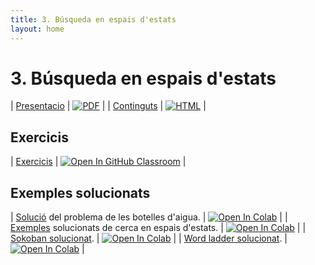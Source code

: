 ```yaml
---
title: 3. Búsqueda en espais d'estats
layout: home
---
```


# 3. Búsqueda en espais d'estats

| [Presentacio](3.2-busqueda.pdf) | [![PDF](https://img.shields.io/badge/PDF-3.2--busqueda.pdf-blue?logo=adobe-acrobat-reader&logoColor=white)](3.2-busqueda.pdf) |
| [Continguts](continguts.html) | [![HTML](https://img.shields.io/badge/HTML-continguts-blue?logo=html5&logoColor=white)](continguts.html) |

## Exercicis

| [Exercicis](https://classroom.github.com/a/6E3eP9D5) | [![Open In GitHub Classroom](https://img.shields.io/badge/GitHub%20Classroom-Exercicis-blue?logo=github)](https://classroom.github.com/a/6E3eP9D5) |

## Exemples solucionats

| [Solució](botelles.ipynb) del problema de les botelles d'aigua. | [![Open In Colab](https://colab.research.google.com/assets/colab-badge.svg)](https://colab.research.google.com/github/lawer/mia/blob/main/apunts/3.-B%C3%BAsqueda%20en%20espai%20d%27estats/botelles.ipynb) |
| [Exemples](resolucio_problemes.ipynb) solucionats de cerca en espais d'estats. | [![Open In Colab](https://colab.research.google.com/assets/colab-badge.svg)](https://colab.research.google.com/github/lawer/mia/blob/main/apunts/3.-B%C3%BAsqueda%20en%20espai%20d%27estats/resolucio_problemes.ipynb) |
| [Sokoban solucionat](2.-sokoban_solucionat.ipynb). | [![Open In Colab](https://colab.research.google.com/assets/colab-badge.svg)](https://colab.research.google.com/github/lawer/mia/blob/main/apunts/3.-B%C3%BAsqueda%20en%20espai%20d%27estats/2.-sokoban_solucionat.ipynb) |
| [Word ladder solucionat](3.-word_ladder_solucionat.ipynb). | [![Open In Colab](https://colab.research.google.com/assets/colab-badge.svg)](https://colab.research.google.com/github/lawer/mia/blob/main/apunts/3.-B%C3%BAsqueda%20en%20espai%20d%27estats/3.-word_ladder_solucionat.ipynb) |

